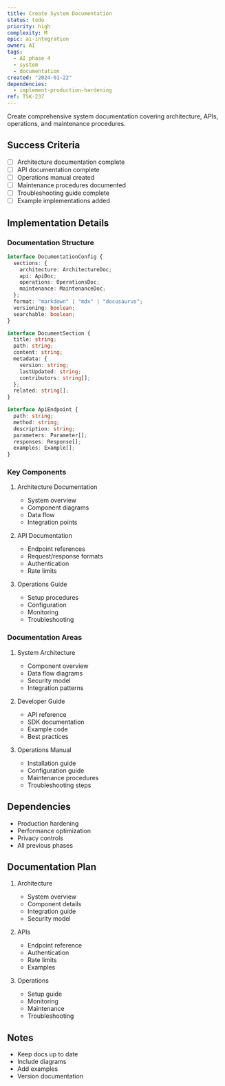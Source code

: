 ```yaml
---
title: Create System Documentation
status: todo
priority: high
complexity: M
epic: ai-integration
owner: AI
tags:
  - AI phase 4
  - system
  - documentation
created: "2024-01-22"
dependencies:
  - implement-production-hardening
ref: TSK-237
---
```


Create comprehensive system documentation covering architecture, APIs, operations, and maintenance procedures.

## Success Criteria

- [ ] Architecture documentation complete
- [ ] API documentation complete
- [ ] Operations manual created
- [ ] Maintenance procedures documented
- [ ] Troubleshooting guide complete
- [ ] Example implementations added

## Implementation Details

### Documentation Structure

```typescript
interface DocumentationConfig {
  sections: {
    architecture: ArchitectureDoc;
    api: ApiDoc;
    operations: OperationsDoc;
    maintenance: MaintenanceDoc;
  };
  format: "markdown" | "mdx" | "docusaurus";
  versioning: boolean;
  searchable: boolean;
}

interface DocumentSection {
  title: string;
  path: string;
  content: string;
  metadata: {
    version: string;
    lastUpdated: string;
    contributors: string[];
  };
  related: string[];
}

interface ApiEndpoint {
  path: string;
  method: string;
  description: string;
  parameters: Parameter[];
  responses: Response[];
  examples: Example[];
}
```

### Key Components

1. Architecture Documentation

   - System overview
   - Component diagrams
   - Data flow
   - Integration points

2. API Documentation

   - Endpoint references
   - Request/response formats
   - Authentication
   - Rate limits

3. Operations Guide
   - Setup procedures
   - Configuration
   - Monitoring
   - Troubleshooting

### Documentation Areas

1. System Architecture

   - Component overview
   - Data flow diagrams
   - Security model
   - Integration patterns

2. Developer Guide

   - API reference
   - SDK documentation
   - Example code
   - Best practices

3. Operations Manual
   - Installation guide
   - Configuration guide
   - Maintenance procedures
   - Troubleshooting steps

## Dependencies

- Production hardening
- Performance optimization
- Privacy controls
- All previous phases

## Documentation Plan

1. Architecture

   - System overview
   - Component details
   - Integration guide
   - Security model

2. APIs

   - Endpoint reference
   - Authentication
   - Rate limits
   - Examples

3. Operations
   - Setup guide
   - Monitoring
   - Maintenance
   - Troubleshooting

## Notes

- Keep docs up to date
- Include diagrams
- Add examples
- Version documentation
